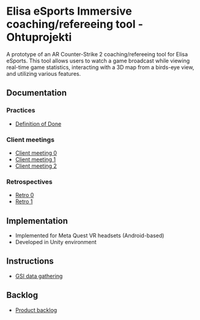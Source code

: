 # Elisa eSports Immersive coaching/refereeing tool - Ohtuprojekti

A prototype of an AR Counter-Strike 2 coaching/refereeing tool for Elisa eSports. This tool allows users to watch a game broadcast while viewing real-time game statistics, interacting with a 3D map from a birds-eye view, and utilizing various features.

## Documentation
### Practices
- [Definition of Done](https://github.com/NikiPOU/elisaohtuprojekti/blob/main/docs/definition_of_done.md)
### Client meetings
- [Client meeting 0](https://github.com/NikiPOU/elisaohtuprojekti/blob/main/docs/client_meeting_0.md)
- [Client meeting 1](https://github.com/NikiPOU/elisaohtuprojekti/blob/main/docs/client_meeting_1.md)
- [Client meeting 2](https://github.com/NikiPOU/elisaohtuprojekti/blob/main/docs/client_meeting_2.md)
### Retrospectives
- [Retro 0](https://github.com/NikiPOU/elisaohtuprojekti/blob/main/docs/retrospective_0.md)
- [Retro 1](https://github.com/NikiPOU/elisaohtuprojekti/blob/main/docs/retrospective_1.md)

## Implementation
- Implemented for Meta Quest VR headsets (Android-based)
- Developed in Unity environment

## Instructions
- [GSI data gathering](https://github.com/NikiPOU/elisaohtuprojekti/blob/main/gsi/README.md)

## Backlog
- [Product backlog](https://github.com/users/NikiPOU/projects/2)


